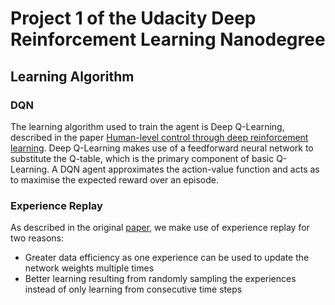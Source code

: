 # Project 1 of the Udacity Deep Reinforcement Learning Nanodegree
## Learning Algorithm
### DQN
The learning algorithm used to train the agent is Deep Q-Learning, described in the paper [Human-level control through deep reinforcement learning](https://storage.googleapis.com/deepmind-media/dqn/DQNNaturePaper.pdf). Deep Q-Learning makes use of a feedforward neural network to substitute the Q-table, which is the primary component of basic Q-Learning. A DQN agent approximates the action-value function and acts as to maximise the expected reward over an episode. 
### Experience Replay
As described in the original [paper](https://storage.googleapis.com/deepmind-media/dqn/DQNNaturePaper.pdf), we make use of experience replay for two reasons:

* Greater data efficiency as one experience can be used to update the network weights multiple times
* Better learning resulting from randomly sampling the experiences instead of only learning from consecutive time steps

